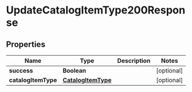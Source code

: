 

# UpdateCatalogItemType200Response


## Properties

| Name | Type | Description | Notes |
|------------ | ------------- | ------------- | -------------|
|**success** | **Boolean** |  |  [optional] |
|**catalogItemType** | [**CatalogItemType**](CatalogItemType.md) |  |  [optional] |



